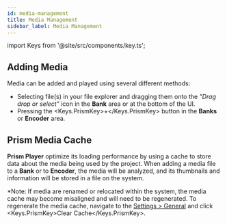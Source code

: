 ```yaml
---
id: media-management
title: Media Management
sidebar_label: Media Management
---
```


import Keys from '@site/src/components/key.ts';

## Adding Media

Media can be added and played using several different methods:

- Selecting file(s) in your file explorer and dragging them onto the *"Drag drop or select"* icon in the **Bank** area or at the bottom of the UI.
- Pressing the <Keys.PrismKey>+</Keys.PrismKey> button in the **Banks** or **Encoder** area.

## Prism Media Cache

**Prism Player** optimize its loading performance by using a cache to store data about the media being used by the project. When adding a media file to a **Bank** or to **Encoder**, the media will be analyzed, and its thumbnails and information will be stored in a file on the system.

*Note: If media are renamed or relocated within the system, the media cache may become misaligned and will need to be regenerated. To regenerate the media cache, navigate to the [Settings > General](../settings/settings-general.md#cache) and click <Keys.PrismKey>Clear Cache</Keys.PrismKey>.